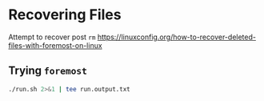 # Recovering Files

Attempt to recover post `rm`
<https://linuxconfig.org/how-to-recover-deleted-files-with-foremost-on-linux>

## Trying `foremost`

```sh
./run.sh 2>&1 | tee run.output.txt
```
